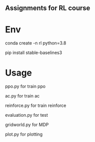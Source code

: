 ## Assignments for RL course

# Env

conda create -n rl python=3.8

pip install stable-baselines3


# Usage

ppo.py for train ppo

ac.py for train ac

reinforce.py for train reinforce

evaluation.py for test

gridworld.py for MDP

plot.py for plotting
